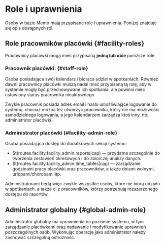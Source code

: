 # Role i uprawnienia

Osoby w bazie Memo mają przypisane role i uprawnienia. Poniżej znajduje się opis dostępnych ról.

## Role pracowników placówki {#facility-roles}

Pracownicy placówki mogą mieć przypisaną **jedną lub obie** poniższe role:

### Pracownik placówki: {#staff-role}

Osoba posiadająca swój kalendarz i biorąca udział w spotkaniach.
Również dawni pracownicy placówki muszą nadal mieć przypisaną tę rolę, aby w systemie mogły być
przechowywane ich spotkania, ale powinni mieć ustawiony status pracownika nieaktywnego.

Zwykle pracownik posiada adres email i hasło umożliwiające logowanie do systemu, chociaż można też
utworzyć pracownika, który nie ma możliwości samodzielnego logowania, a jego kalendarzem zarządza
ktoś inny, np. administrator placówki.

### Administrator placówki {#facility-admin-role}

Osoba posiadająca dostęp do dodatkowych sekcji systemu:

- $t(routes.facility.facility_admin.reports|cap) — przydatne szczególnie do tworzenia zestawień
  okresowych i do zbiorczej analizy danych.
- $t(routes.facility.facility_admin.time_tables|cap) — zarządzanie godzinami pracy placówki oraz
  pracowników, a także dniami wolnymi, urlopami/chorobami itp.

Administratorami będą więc zwykle wszystkie osoby, które nie biorą udziału w spotkaniach, a także
ci z pracowników, którzy potrzebują rozszerzonego dostępu do raportów.

## Administrator globalny {#global-admin-role}

Administrator globalny ma uprawnienia na poziomie systemu, w tym zarządzanie placówkami oraz nadawanie
i modyfikowanie uprawnień poszczególnych osób. Wykonując operacje jako administrator należy zachować
szczególną ostrożność.

